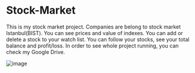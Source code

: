 # Stock-Market
This is my stock market project.
Companies are belong to stock market Istanbul(BIST).
You can see prices and value of indexes.
You can add or delete a stock to your watch list.
You can follow your stocks, see your total balance and profit/loss.
In order to see whole project running, you can check my Google Drive.


![image](https://github.com/BatuUzun/Stock-Market/assets/103521291/991a51d3-9b5d-445a-88d2-3b3492ec080e)
